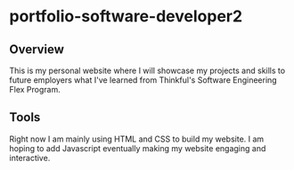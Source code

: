 # portfolio-software-developer2

## Overview
This is my personal website where I will showcase my projects and skills to future employers what I've learned from Thinkful's Software Engineering Flex Program. 
## Tools
Right now I am mainly using HTML and CSS to build my website. I am hoping to add Javascript eventually making my website engaging and interactive.
